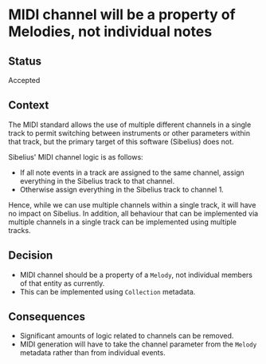 # MIDI channel will be a property of Melodies, not individual notes

## Status

Accepted

## Context

The MIDI standard allows the use of multiple different channels in a single track to permit switching between instruments or other parameters within that track, but the primary target of this software (Sibelius) does not.

Sibelius' MIDI channel logic is as follows:
- If all note events in a track are assigned to the same channel, assign everything in the Sibelius track to that channel.
- Otherwise assign everything in the Sibelius track to channel 1.

Hence, while we can use multiple channels within a single track, it will have no impact on Sibelius. In addition, all behaviour that can be implemented via multiple channels in a single track can be implemented using multiple tracks.

## Decision

- MIDI channel should be a property of a `Melody`, not individual members of that entity as currently.
- This can be implemented using `Collection` metadata.

## Consequences

- Significant amounts of logic related to channels can be removed.
- MIDI generation will have to take the channel parameter from the `Melody` metadata rather than from individual events.
